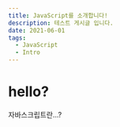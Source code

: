 ```yaml
---
title: JavaScript를 소개합니다!
description: 테스트 게시글 입니다.
date: 2021-06-01
tags:
  - JavaScript
  - Intro
---
```


# hello?

자바스크립트란...?
